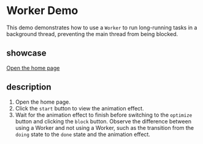 # Worker Demo

This demo demonstrates how to use a `Worker` to run long-running tasks in a background thread, preventing the main thread from being blocked.

## showcase

[Open the home page](https://mdn.github.io/dom-examples/web-workers/index.html)

## description

1. Open the home page.
2. Click the `start` button to view the animation effect.
3. Wait for the animation effect to finish before switching to the `optimize` button and clicking the `block` button. Observe the difference between using a Worker and not using a Worker, such as the transition from the `doing` state to the `done` state and the animation effect.